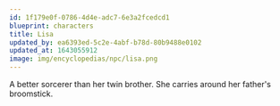 ```yaml
---
id: 1f179e0f-0786-4d4e-adc7-6e3a2fcedcd1
blueprint: characters
title: Lisa
updated_by: ea6393ed-5c2e-4abf-b78d-80b9488e0102
updated_at: 1643055912
image: img/encyclopedias/npc/lisa.png
---
```

A better sorcerer than her twin brother. She carries around her father's broomstick.